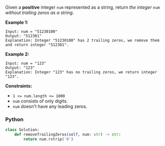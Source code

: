 Given a  **positive**  integer  `num`  represented as a string, return  _the integer_ `num` _without trailing zeros as a
string_.

**Example 1:**

```
Input: num = "51230100"
Output: "512301"
Explanation: Integer "51230100" has 2 trailing zeros, we remove them and return integer "512301".
```

**Example 2:**

```
Input: num = "123"
Output: "123"
Explanation: Integer "123" has no trailing zeros, we return integer "123".
```

**Constraints:**

- `1 <= num.length <= 1000`
- `num`  consists of only digits.
- `num`  doesn't have any leading zeros.

### Python

```python
class Solution:
    def removeTrailingZeros(self, num: str) -> str:
        return num.rstrip('0')
```
